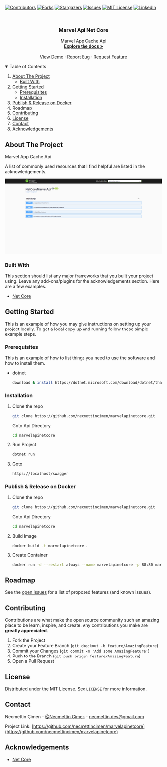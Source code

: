 
[![Contributors][contributors-shield]][contributors-url]
[![Forks][forks-shield]][forks-url]
[![Stargazers][stars-shield]][stars-url]
[![Issues][issues-shield]][issues-url]
[![MIT License][license-shield]][license-url]
[![LinkedIn][linkedin-shield]][linkedin-url]

<!-- PROJECT LOGO -->
<br />
<p align="center">

  <h3 align="center">Marvel Api Net Core</h3>

  <p align="center">
    Marvel App Cache Api
    <br />
    <a href="https://github.com/necmettincimen/marvelapinetcore"><strong>Explore the docs »</strong></a>
    <br />
    <br />
    <a href="https://github.com/necmettincimen/marvelapinetcore">View Demo</a>
    ·
    <a href="https://github.com/necmettincimen/marvelapinetcore/issues">Report Bug</a>
    ·
    <a href="https://github.com/necmettincimen/marvelapinetcore/issues">Request Feature</a>
  </p>
</p>



<!-- TABLE OF CONTENTS -->
<details open="open">
  <summary>Table of Contents</summary>
  <ol>
    <li>
      <a href="#about-the-project">About The Project</a>
      <ul>
        <li><a href="#built-with">Built With</a></li>
      </ul>
    </li>
    <li>
      <a href="#getting-started">Getting Started</a>
      <ul>
        <li><a href="#prerequisites">Prerequisites</a></li>
        <li><a href="#installation">Installation</a></li>
      </ul>
    </li>
    <li><a href="#publish">Publish & Release on Docker</a></li>
    <li><a href="#roadmap">Roadmap</a></li>
    <li><a href="#contributing">Contributing</a></li>
    <li><a href="#license">License</a></li>
    <li><a href="#contact">Contact</a></li>
    <li><a href="#acknowledgements">Acknowledgements</a></li>
  </ol>
</details>



<!-- ABOUT THE PROJECT -->
## About The Project

Marvel App Cache Api

A list of commonly used resources that I find helpful are listed in the acknowledgements.

<img src="swagger_content.png" alt="marvelapinetcore Screen Shot" >

### Built With

This section should list any major frameworks that you built your project using. Leave any add-ons/plugins for the acknowledgements section. Here are a few examples.
* [Net Core](https://github.com/dotnet/core)


<!-- GETTING STARTED -->
## Getting Started

This is an example of how you may give instructions on setting up your project locally.
To get a local copy up and running follow these simple example steps.

### Prerequisites

This is an example of how to list things you need to use the software and how to install them.
* dotnet
  ```sh
  download & install https://dotnet.microsoft.com/download/dotnet/thank-you/sdk-5.0.101-windows-x64-installer
  ```

### Installation

1. Clone the repo
   ```sh
   git clone https://github.com/necmettincimen/marvelapinetcore.git
   ```
   Goto Api Directory
   ```sh
   cd marvelapinetcore
   ```
2. Run Project
   ```sh
   dotnet run
   ```
3. Goto
   ```HTML
   https://localhost/swagger
   ```

### Publish & Release on Docker

1. Clone the repo
   ```sh
   git clone https://github.com/necmettincimen/marvelapinetcore.git
   ```
   Goto Api Directory
   ```sh
   cd marvelapinetcore
   ```
2. Build Image
   ```sh
   docker build -t marvelapinetcore .
   ```
3. Create Container 
   ```sh
   docker run -d --restart always --name marvelapinetcore -p 88:80 marvelapinetcore
   ```



<!-- ROADMAP -->
## Roadmap

See the [open issues](https://github.com/necmettincimen/marvelapinetcore/issues) for a list of proposed features (and known issues).



<!-- CONTRIBUTING -->
## Contributing

Contributions are what make the open source community such an amazing place to be learn, inspire, and create. Any contributions you make are **greatly appreciated**.

1. Fork the Project
2. Create your Feature Branch (`git checkout -b feature/AmazingFeature`)
3. Commit your Changes (`git commit -m 'Add some AmazingFeature'`)
4. Push to the Branch (`git push origin feature/AmazingFeature`)
5. Open a Pull Request



<!-- LICENSE -->
## License

Distributed under the MIT License. See `LICENSE` for more information.



<!-- CONTACT -->
## Contact

Necmettin Çimen - [@Necmettin Cimen](https://necmettincimen.github.io) - [necmettin.dev@gmail.com](mailto:necmettin.dev@gmail.com)

Project Link: [https://github.com/necmettincimen/marvelapinetcore](https://github.com/necmettincimen/marvelapinetcore)



<!-- ACKNOWLEDGEMENTS -->
## Acknowledgements
* [Net Core](https://en.wikipedia.org/wiki/.NET_Core)


<!-- MARKDOWN LINKS & IMAGES -->
<!-- https://www.markdownguide.org/basic-syntax/#reference-style-links -->
[contributors-shield]: https://img.shields.io/github/contributors/necmettincimen/marvelapinetcore.svg?style=for-the-badge
[contributors-url]: https://github.com/necmettincimen/marvelapinetcore/graphs/contributors
[forks-shield]: https://img.shields.io/github/forks/necmettincimen/marvelapinetcore.svg?style=for-the-badge
[forks-url]: https://github.com/necmettincimen/marvelapinetcore/network/members
[stars-shield]: https://img.shields.io/github/stars/necmettincimen/marvelapinetcore.svg?style=for-the-badge
[stars-url]: https://github.com/necmettincimen/marvelapinetcore/stargazers
[issues-shield]: https://img.shields.io/github/issues/necmettincimen/marvelapinetcore.svg?style=for-the-badge
[issues-url]: https://github.com/necmettincimen/marvelapinetcore/issues
[license-shield]: https://img.shields.io/github/license/necmettincimen/marvelapinetcore.svg?style=for-the-badge
[license-url]: https://github.com/necmettincimen/marvelapinetcore/blob/master/LICENSE.txt
[linkedin-shield]: https://img.shields.io/badge/-LinkedIn-black.svg?style=for-the-badge&logo=linkedin&colorB=555
[linkedin-url]: https://linkedin.com/in/necmettincimen